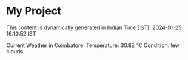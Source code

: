 # My Project

This content is dynamically generated in Indian Time (IST): 2024-01-25 16:10:52 IST


Current Weather in Coimbatore:
Temperature: 30.88 °C
Condition: few clouds
